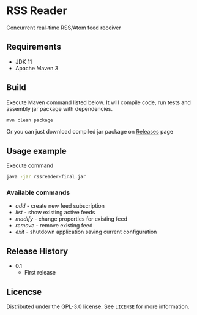 # RSS Reader

Concurrent real-time RSS/Atom feed receiver

## Requirements

* JDK 11
* Apache Maven 3

## Build

Execute Maven command listed below. It will compile code, run tests and assembly jar package with dependencies.
```sh
mvn clean package
```
Or you can just download compiled jar package on [Releases](https://github.com/ivyanni/rssreader/releases) page

## Usage example

Execute command
```sh
java -jar rssreader-final.jar
```

### Available commands
* _add_ - create new feed subscription
* _list_ - show existing active feeds
* _modify_ - change properties for existing feed
* _remove_ - remove existing feed
* _exit_ - shutdown application saving current configuration

## Release History

* 0.1
    * First release

## Licencse

Distributed under the GPL-3.0 license. See ``LICENSE`` for more information.
